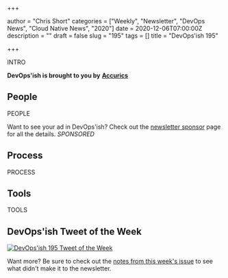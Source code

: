 +++

author = "Chris Short"
categories = ["Weekly", "Newsletter", "DevOps News", "Cloud Native News", "2020"]
date = 2020-12-06T07:00:00Z
description = ""
draft = false
slug = "195"
tags = []
title = "DevOps'ish 195"

+++

INTRO

**DevOps'ish is brought to you by** [**Accurics**](https://www.accurics.com/?utm_source=newsletter&utm_medium=devopsish&utm_campaign=195)

## People

PEOPLE

Want to see your ad in DevOps'ish? Check out the [newsletter sponsor](https://devopsish.com/sponsor/) page for all the details. *SPONSORED*

## Process

PROCESS

## Tools

TOOLS

## DevOps'ish Tweet of the Week

[![DevOps'ish 195 Tweet of the Week](/images/195-devopsish-tweet-of-the-week.png)](https://twitter.com/Dixie3Flatline/status/1333549755952087040)

Want more? Be sure to check out the [notes from this week's issue](https://devopsish.com/195/notes/) to see what didn't make it to the newsletter.
